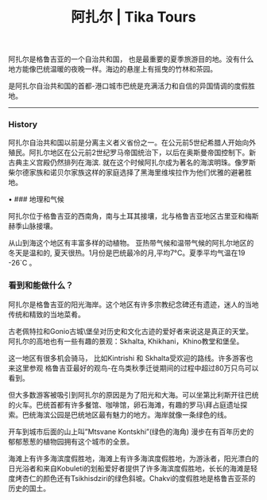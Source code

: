﻿---
language: zh
url: regions/adjara
heading: "阿扎尔"
title: "阿扎尔 | Tika Tours"
country_id: 1
imggrp_id: 7
gallery_id: 7
template: regions
name: "阿扎尔"
---
<div class="row content-row"><!-- 1203 (1)-->

</div>

<div class="row content-row"><!-- 1204 (2)-->
<div class="col-xs-12 col-sm-6 col-md-6"><!-- 1599 -->

阿扎尔是格鲁吉亚的一个自治共和国， 也是最重要的夏季旅游目的地。没有什么地方能像巴统温暖的夜晚一样。海边的悬崖上有摇曳的竹林和茶园。

</div>

<div class="col-xs-12 col-sm-6 col-md-6"><!-- 1600 -->

是阿扎尔自治共和国的首都-港口城市巴统是充满活力和自信的异国情调的度假胜地。

</div>

</div>

<div class="row content-row"><!-- 1205 (3)-->
<div class="col-xs-12"><!-- 1601 -->

* * *

</div>

</div>

<div class="row content-row"><!-- 1206 (4)-->
<div class="col-xs-12 col-sm-6 col-md-6"><!-- 1602 -->

### History


阿扎尔自治共和国以前是分离主义者义省份之一。在公元前5世纪希腊人开始向外殖民。阿扎尔地区在公元前2世纪罗马帝国统治下，以后在奥斯曼帝国控制下。新古典主义宫殿仍然排列在海滨. 就在这个时候阿扎尔成为著名的海滨明珠。像罗斯柴尔德家族和诺贝尔家族这样的家庭选择了黑海里维埃拉作为他们优雅的避暑胜地。

• ### 地理和气候



阿扎尔位于格鲁吉亚的西南角，南与土耳其接壤，北与格鲁吉亚地区古里亚和梅斯赫季山脉接壤。

从山到海这个地区有丰富多样的动植物。
亚热带气候和温带气候的阿扎尔地区的冬天是温和的, 夏天很热。1月份是巴统最冷的月,平均7°C。夏季平均气温在19 -26`C 。  

</div>

<div class="col-xs-12 col-sm-6 col-md-6"><!-- 1603 -->

### 看到和能做什么？


阿扎尔是格鲁吉亚的阳光海岸。这个地区有许多宗教纪念碑还有遗迹，迷人的当地传统和精致的当地菜肴。

古老佩特拉和Gonio古城\堡垒对历史和文化古迹的爱好者来说这是真正的天堂。阿扎尔的高地也有一些有趣的景观：Skhalta, Khikhani，Khino教堂和堡垒。

这一地区有很多机会骑马， 比如Kintrishi 和 Skhalta受欢迎的路线。许多游客也来这里参观
格鲁吉亚最好的观鸟-在鸟类秋季迁徙期间的过程中超过80万只鸟可以看到。

但大多数游客被吸引到阿扎尔的原因是为了阳光和大海。可以坐第比利斯开往巴统的火车。巴统首都有许多餐馆、咖啡馆，卵石海滩，有趣的罗马\拜占庭遗址探索。巴统海滨公园是巴统地区最有魅力的地方。海岸就像一条绿色的线。

开车到城市后面的山上叫”Mtsvane Kontskhi”(绿色的海角) 漫步在有百年历史的郁郁葱葱的植物园拥有这个城市的全景。

海滩上有许多海滨度假胜地，海滩上有许多海滨度假胜地，为游泳者，阳光漂白的日光浴者和来自Kobuleti的划船爱好者提供了许多海滨度假胜地，长长的海滩是轻度烤杏仁的颜色还有Tsikhisdziri的绿色斜坡。Chakvi的度假胜地是格鲁吉亚茶的历史的国土。

</div>

</div>


